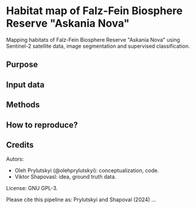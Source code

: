 # Habitat map of Falz-Fein Biosphere Reserve "Askania Nova"
Mapping habitats of Falz-Fein Biosphere Reserve "Askania Nova" using Sentinel-2 satellite data, image segmentation and supervised classification.

## Purpose

## Input data

## Methods

## How to reproduce?

## Credits
Autors:

- Oleh Prylutskyi (@olehprylutskyi): conceptualization, code.
- Viktor Shapovasl: idea, ground truth data.

License: GNU GPL-3.

Please cite this pipeline as: Prylutskyi and Shapoval (2024) ... 
